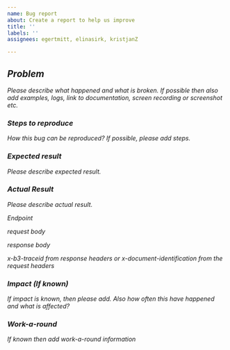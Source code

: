```yaml
---
name: Bug report
about: Create a report to help us improve
title: ''
labels: ''
assignees: egertmitt, elinasirk, kristjanZ

---
```


## *Problem* 

_Please describe what happened and what is broken. If possible then also add examples, logs, link to documentation, screen recording or screenshot etc._

### *Steps to reproduce*

_How this bug can be reproduced? If possible, please add steps._
### _*Expected result*_

_Please describe expected result._
### *Actual Result*

_Please describe actual result._

_Endpoint_

_request body_

_response body_

_x-b3-traceid from response headers or x-document-identification from the request headers_

### *Impact (If known)*

_If impact is known, then please add. Also how often this have happened and what is affected?_
### _Work-a-round_

_If known then add work-a-round information_
